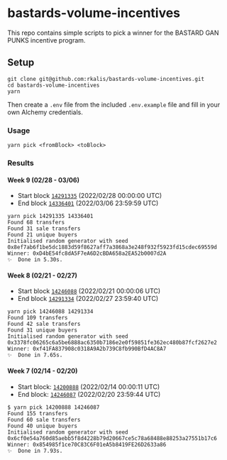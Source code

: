 # bastards-volume-incentives
This repo contains simple scripts to pick a winner for the BASTARD GAN PUNKS incentive program.

## Setup
```
git clone git@github.com:rkalis/bastards-volume-incentives.git
cd bastards-volume-incentives
yarn
```

Then create a `.env` file from the included `.env.example` file and fill in your own Alchemy credentials.

### Usage
```
yarn pick <fromBlock> <toBlock>
```

### Results
#### Week 9 (02/28 - 03/06)
- Start block [`14291335`](https://etherscan.io/block/14291335) (2022/02/28 00:00:00 UTC)
- End block [`14336401`](https://etherscan.io/block/14336401) (2022/03/06 23:59:59 UTC)

```
yarn pick 14291335 14336401
Found 68 transfers
Found 31 sale transfers
Found 21 unique buyers
Initialised random generator with seed 0x8ef7ab6f1be5dc1883d59f8627aff7a3868a3e248f932f5923fd15cdec69559d
Winner: 0xD4bE54fc8dA5F7eA6D2cBDA658a2EA52b0007d2A
✨  Done in 5.30s.
```

#### Week 8 (02/21 - 02/27)
- Start block [`14246088`](https://etherscan.io/block/14246088) (2022/02/21 00:00:06 UTC)
- End block [`14291334`](https://etherscan.io/block/14291334) (2022/02/27 23:59:40 UTC)

```
yarn pick 14246088 14291334
Found 109 transfers
Found 42 sale transfers
Found 31 unique buyers
Initialised random generator with seed 0x3378fc06265c6a5be6888ac6350b7186e2e0f59851fe362ec480b87fcf2627e2
Winner: 0xf41FA837908c0318A9A2b739C8fb990BfD4AC8A7
✨  Done in 7.65s.
```

#### Week 7 (02/14 - 02/20)
- Start block: [`14200888`](https://etherscan.io/block/14200888) (2022/02/14 00:00:11 UTC)
- End block: [`14246087`](https://etherscan.io/block/14246087) (2022/02/20 23:59:44 UTC)

```
$ yarn pick 14200888 14246087
Found 155 transfers
Found 60 sale transfers
Found 40 unique buyers
Initialised random generator with seed 0x6cf0e54a760d85aebb5f8d4228b79d20667ce5c78a68488e88253a27551b17c6
Winner: 0x854985f1ce70C83C6F01eA5b8419FE26D2633a86
✨  Done in 7.93s.
```
